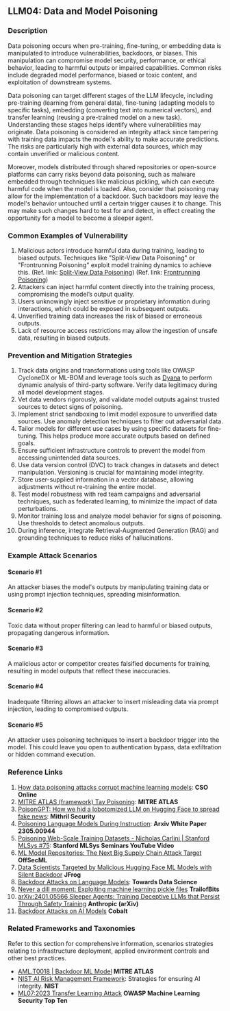 ## LLM04: Data and Model Poisoning

### Description

Data poisoning occurs when pre-training, fine-tuning, or embedding data is manipulated to introduce vulnerabilities, backdoors, or biases. This manipulation can compromise model security, performance, or ethical behavior, leading to harmful outputs or impaired capabilities. Common risks include degraded model performance, biased or toxic content, and exploitation of downstream systems.

Data poisoning can target different stages of the LLM lifecycle, including pre-training (learning from general data), fine-tuning (adapting models to specific tasks), embedding (converting text into numerical vectors), and transfer learning (reusing a pre-trained model on a new task). Understanding these stages helps identify where vulnerabilities may originate. Data poisoning is considered an integrity attack since tampering with training data impacts the model's ability to make accurate predictions. The risks are particularly high with external data sources, which may contain unverified or malicious content.

Moreover, models distributed through shared repositories or open-source platforms can carry risks beyond data poisoning, such as malware embedded through techniques like malicious pickling, which can execute harmful code when the model is loaded. Also, consider that poisoning may allow for the implementation of a backdoor. Such backdoors may leave the model's behavior untouched until a certain trigger causes it to change. This may make such changes hard to test for and detect, in effect creating the opportunity for a model to become a sleeper agent.

### Common Examples of Vulnerability

1. Malicious actors introduce harmful data during training, leading to biased outputs. Techniques like "Split-View Data Poisoning" or "Frontrunning Poisoning" exploit model training dynamics to achieve this.
  (Ref. link: [Split-View Data Poisoning](https://github.com/GangGreenTemperTatum/speaking/blob/main/dc604/hacker-summer-camp-23/Ads%20_%20Poisoning%20Web%20Training%20Datasets%20_%20Flow%20Diagram%20-%20Exploit%201%20Split-View%20Data%20Poisoning.jpeg))
  (Ref. link: [Frontrunning Poisoning](https://github.com/GangGreenTemperTatum/speaking/blob/main/dc604/hacker-summer-camp-23/Ads%20_%20Poisoning%20Web%20Training%20Datasets%20_%20Flow%20Diagram%20-%20Exploit%202%20Frontrunning%20Data%20Poisoning.jpeg))
2. Attackers can inject harmful content directly into the training process, compromising the model’s output quality.
3. Users unknowingly inject sensitive or proprietary information during interactions, which could be exposed in subsequent outputs.
4. Unverified training data increases the risk of biased or erroneous outputs.
5. Lack of resource access restrictions may allow the ingestion of unsafe data, resulting in biased outputs.

### Prevention and Mitigation Strategies

1. Track data origins and transformations using tools like OWASP CycloneDX or ML-BOM and leverage tools such as [Dyana](https://github.com/dreadnode/dyana) to perform dynamic analysis of third-party software. Verify data legitimacy during all model development stages.
2. Vet data vendors rigorously, and validate model outputs against trusted sources to detect signs of poisoning.
3. Implement strict sandboxing to limit model exposure to unverified data sources. Use anomaly detection techniques to filter out adversarial data.
4. Tailor models for different use cases by using specific datasets for fine-tuning. This helps produce more accurate outputs based on defined goals.
5. Ensure sufficient infrastructure controls to prevent the model from accessing unintended data sources.
6. Use data version control (DVC) to track changes in datasets and detect manipulation. Versioning is crucial for maintaining model integrity.
7. Store user-supplied information in a vector database, allowing adjustments without re-training the entire model.
8. Test model robustness with red team campaigns and adversarial techniques, such as federated learning, to minimize the impact of data perturbations.
9. Monitor training loss and analyze model behavior for signs of poisoning. Use thresholds to detect anomalous outputs.
10. During inference, integrate Retrieval-Augmented Generation (RAG) and grounding techniques to reduce risks of hallucinations.

### Example Attack Scenarios

#### Scenario #1

  An attacker biases the model's outputs by manipulating training data or using prompt injection techniques, spreading misinformation.

#### Scenario #2

  Toxic data without proper filtering can lead to harmful or biased outputs, propagating dangerous information.

#### Scenario #3

  A malicious actor or competitor creates falsified documents for training, resulting in model outputs that reflect these inaccuracies.

#### Scenario #4

  Inadequate filtering allows an attacker to insert misleading data via prompt injection, leading to compromised outputs.

#### Scenario #5

  An attacker uses poisoning techniques to insert a backdoor trigger into the model. This could leave you open to authentication bypass, data exfiltration or hidden command execution.

### Reference Links

1. [How data poisoning attacks corrupt machine learning models](https://www.csoonline.com/article/3613932/how-data-poisoning-attacks-corrupt-machine-learning-models.html): **CSO Online**
2. [MITRE ATLAS (framework) Tay Poisoning](https://atlas.mitre.org/studies/AML.CS0009/): **MITRE ATLAS**
3. [PoisonGPT: How we hid a lobotomized LLM on Hugging Face to spread fake news](https://blog.mithrilsecurity.io/poisongpt-how-we-hid-a-lobotomized-llm-on-hugging-face-to-spread-fake-news/): **Mithril Security**
4. [Poisoning Language Models During Instruction](https://arxiv.org/abs/2305.00944): **Arxiv White Paper 2305.00944**
5. [Poisoning Web-Scale Training Datasets - Nicholas Carlini | Stanford MLSys #75](https://www.youtube.com/watch?v=h9jf1ikcGyk): **Stanford MLSys Seminars YouTube Video**
6. [ML Model Repositories: The Next Big Supply Chain Attack Target](https://www.darkreading.com/cloud-security/ml-model-repositories-next-big-supply-chain-attack-target) **OffSecML**
7. [Data Scientists Targeted by Malicious Hugging Face ML Models with Silent Backdoor](https://jfrog.com/blog/data-scientists-targeted-by-malicious-hugging-face-ml-models-with-silent-backdoor/) **JFrog**
8. [Backdoor Attacks on Language Models](https://towardsdatascience.com/backdoor-attacks-on-language-models-can-we-trust-our-models-weights-73108f9dcb1f): **Towards Data Science**
9. [Never a dill moment: Exploiting machine learning pickle files](https://blog.trailofbits.com/2021/03/15/never-a-dill-moment-exploiting-machine-learning-pickle-files/) **TrailofBits**
10. [arXiv:2401.05566 Sleeper Agents: Training Deceptive LLMs that Persist Through Safety Training](https://www.anthropic.com/news/sleeper-agents-training-deceptive-llms-that-persist-through-safety-training) **Anthropic (arXiv)**
11. [Backdoor Attacks on AI Models](https://www.cobalt.io/blog/backdoor-attacks-on-ai-models) **Cobalt**

### Related Frameworks and Taxonomies

Refer to this section for comprehensive information, scenarios strategies relating to infrastructure deployment, applied environment controls and other best practices.

- [AML.T0018 | Backdoor ML Model](https://atlas.mitre.org/techniques/AML.T0018) **MITRE ATLAS**
- [NIST AI Risk Management Framework](https://www.nist.gov/itl/ai-risk-management-framework): Strategies for ensuring AI integrity. **NIST**
- [ML07:2023 Transfer Learning Attack](https://owasp.org/www-project-machine-learning-security-top-10/docs/ML07_2023-Transfer_Learning_Attack) **OWASP Machine Learning Security Top Ten**
